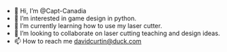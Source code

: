 - 👋 Hi, I’m @Capt-Canadia
- 👀 I’m interested in game design in python.
- 🌱 I’m currently learning how to use my laser cutter.
- 💞️ I’m looking to collaborate on laser cutting teaching and design ideas.
- 📫 How to reach me davidcurtin@duck.com

<!---
Capt-Canadia/Capt-Canadia is a ✨ special ✨ repository because its `README.md` (this file) appears on your GitHub profile.
You can click the Preview link to take a look at your changes.
--->

